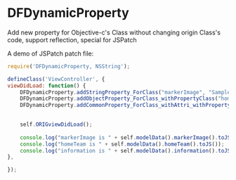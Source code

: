 # DFDynamicProperty
Add new property for Objective-c's Class without changing origin Class's code, support reflection, special for JSPatch

A demo of JSPatch patch file:
```js
require('DFDynamicProperty, NSString');

defineClass('ViewController', {
viewDidLoad: function() {
    DFDynamicProperty.addStringProperty_ForClass("markerImage", "SampleModel");
    DFDynamicProperty.addObjectProperty_ForClass_withPropertyClass("homeTeam", "SampleModel", "NSString");
    DFDynamicProperty.addCommonProperty_ForClass_withAttri_withPropertyClass_withCustomEncodeType("information", "SampleModel", "copy,nonatomic", NSString.class(), null);

    
    self.ORIGviewDidLoad();
    
    console.log("markerImage is " + self.modelData().markerImage().toJS());
    console.log("homeTeam is " + self.modelData().homeTeam().toJS());
    console.log("information is " + self.modelData().information().toJS());
},

});
```
